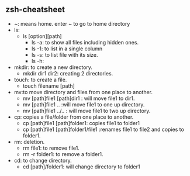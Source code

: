 ## zsh-cheatsheet

* ~: means home. enter ~ to go to home directory
* ls:
    * ls [option][path]
      * ls -a: to show all files including hidden ones.
      * ls -1: to list in a single column
      * ls -s: to list file with its size.
      * ls -h:
* mkdir: to create a new directory.
  * mkdir dir1 dir2: creating 2 directories.
* touch: to create a file.
  * touch filename [path]
* mv:to move directory and files from one place to another.
  * mv [path]file1 [path]dir1 : will  move file1 to dir1.
  * mv [path]file1 ..  :will move file1 to one up directory.
  * mv [path]file1 ../..  : will move file1 to two up directory.
* cp: copies a file/folder from one place to another.
  * cp [path]file1 [path]folder1: copies file1 to folder1
  * cp [path]file1 [path]folder1/file1 :renames file1 to file2 and copies to folder1.
* rm: deletion.
  * rm file1: to remove file1.
  * rm -r folder1: to remove a folder1.
* cd: to change directory.
  * cd [path]/folder1: will change directory to folder1
